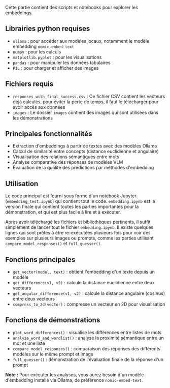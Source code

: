 Cette partie contient des scripts et notebooks pour explorer les embeddings.

## Librairies python requises
- `ollama` : pour accéder aux modèles locaux, notamment le modèle embedding `nomic-embed-text`
- `numpy` : pour les calculs
- `matplotlib.pyplot` : pour les visualisations
- `pandas` : pour manipuler les données tabulaires
- `PIL` : pour charger et afficher des images

## Fichiers requis
- `responses_with_final_success.csv` : Ce fichier CSV contient les vecteurs déjà calculés, pour éviter la perte de temps, il faut le télécharger pour avoir accès aux données
- `images` : Le dossier `images` contient des images qui sont utilisées dans les démonstrations

## Principales fonctionnalités
- Extraction d'embeddings à partir de textes avec des modèles Ollama
- Calcul de similarité entre concepts (distance euclidienne et angulaire)
- Visualisation des relations sémantiques entre mots
- Analyse comparative des réponses de modèles VLM
- Évaluation de la qualité des prédictions par méthodes d'embedding

## Utilisation
Le code principal est fourni sous forme d'un notebook Jupyter (`embedding_test.ipynb`) qui contient tout le code. `embedding.ipynb` est la version finale qui contient toutes les parties importantes pour la démonstration, et qui est plus facile à lire et à exécuter.

Après avoir téléchargé les fichiers et bibliothèques pertinents, il suffit simplement de lancer tout le fichier `embedding.ipynb`. Il existe quelques lignes qui sont prêtes à être re-exécutées plusieurs fois pour voir des exemples sur plusieurs images ou prompts, comme les parties utilisant `compare_model_responses()` et `full_guesser()`.

## Fonctions principales
- `get_vector(model, text)` : obtient l'embedding d'un texte depuis un modèle
- `get_difference(v1, v2)` : calcule la distance euclidienne entre deux vecteurs
- `get_angular_difference(v1, v2)` : calcule la distance angulaire (cosinus) entre deux vecteurs
- `compress_to_2d(vector)` : compresse un vecteur en 2D pour visualisation

## Fonctions de démonstrations
- `plot_word_differences()` : visualise les différences entre listes de mots
- `analyze_word_and_wordlist()` : analyse la proximité sémantique entre un mot et une liste
- `compare_model_responses()` : comparaison des réponses des différents modèles sur le même prompt et image
- `full_guesser()` : démonstration de l'évaluation finale de la réponse d'un prompt

**Note :** Pour exécuter les analyses, vous aurez besoin d'un modèle d'embedding installé via Ollama, de préférence `nomic-embed-text`.